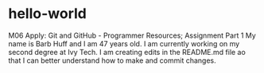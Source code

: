 # hello-world
M06 Apply: Git and GitHub - Programmer Resources; Assignment Part 1
My name is Barb Huff and I am 47 years old. I am currently working on my second degree at Ivy Tech.
I am creating edits in the README.md file ao that I can better understand how to make and commit changes. 
